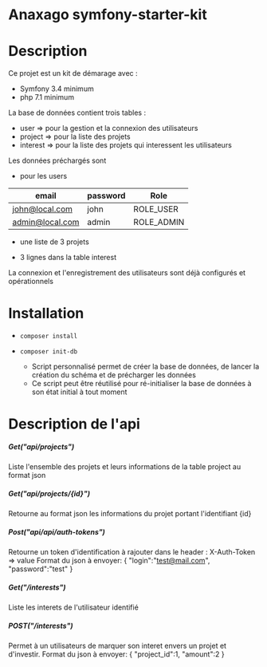 Anaxago symfony-starter-kit
===================

# Description

Ce projet est un kit de démarage avec :
- Symfony 3.4 minimum
- php 7.1 minimum

La base de données contient trois tables :
- user => pour la gestion et la connexion des utilisateurs 
- project => pour la liste des projets
- interest => pour la liste des projets qui interessent les utilisateurs

Les données préchargés sont
- pour les users 

| email     | password    | Role |
| ----------|-------------|--------|
| john@local.com  | john   | ROLE_USER    |
| admin@local.com | admin | ROLE_ADMIN   | 

 - une liste de 3 projets
 
 - 3 lignes dans la table interest
 
La connexion et l'enregistrement des utilisateurs sont déjà configurés et opérationnels


# Installation
- ```composer install```
- ```composer init-db ```

    - Script personnalisé permet de créer la base de données, de lancer la création du schéma et de précharger les données
    - Ce script peut être réutilisé pour ré-initialiser la base de données à son état initial à tout moment

# Description de l'api

##### Get("api/projects")
Liste l'ensemble des projets et leurs informations de la table project au format json

##### Get("api/projects/{id}")
Retourne au format json les informations du projet portant l'identifiant {id}

##### Post("api/api/auth-tokens")
Retourne un token d'identification à rajouter dans le header : X-Auth-Token => value
Format du json à envoyer: 
{
	"login":"test@mail.com",
	"password":"test"
}
##### Get("/interests")
Liste les interets de l'utilisateur identifié

##### POST("/interests")
Permet à un utilisateurs de marquer son interet envers un projet et d'investir.
Format du json à envoyer:
{
	"project_id":1,
	"amount":2
}
